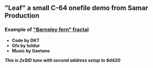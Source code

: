 ## "Leaf" a small C-64 onefile demo from Samar Production 

### Example of ["Barnsley fern" fractal](https://en.wikipedia.org/wiki/Barnsley_fern)

- **Code by DKT**
- **Gfx by Isildur**
- **Music by Gaetano**

***This is 2xSID tune with second address setup to $d420***